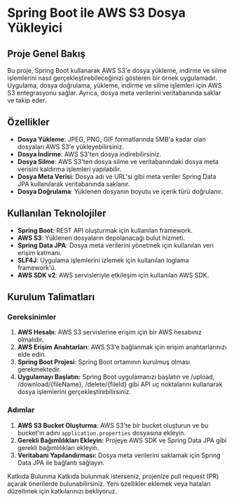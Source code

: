 # Spring Boot ile AWS S3 Dosya Yükleyici

## Proje Genel Bakış

Bu proje, Spring Boot kullanarak AWS S3'e dosya yükleme, indirme ve silme işlemlerini nasıl gerçekleştirebileceğinizi gösteren bir örnek uygulamadır. Uygulama, dosya doğrulama, yükleme, indirme ve silme işlemleri için AWS S3 entegrasyonu sağlar. Ayrıca, dosya meta verilerini veritabanında saklar ve takip eder.

## Özellikler

- **Dosya Yükleme**: JPEG, PNG, GIF formatlarında 5MB'a kadar olan dosyaları AWS S3'e yükleyebilirsiniz.
- **Dosya İndirme**: AWS S3'ten dosya indirebilirsiniz.
- **Dosya Silme**: AWS S3'ten dosya silme ve veritabanındaki dosya meta verisini kaldırma işlemleri yapılabilir.
- **Dosya Meta Verisi**: Dosya adı ve URL'si gibi meta veriler Spring Data JPA kullanılarak veritabanında saklanır.
- **Dosya Doğrulama**: Yüklenen dosyanın boyutu ve içerik türü doğrulanır.

## Kullanılan Teknolojiler

- **Spring Boot**: REST API oluşturmak için kullanılan framework.
- **AWS S3**: Yüklenen dosyaların depolanacağı bulut hizmeti.
- **Spring Data JPA**: Dosya meta verilerini yönetmek için kullanılan veri erişim katmanı.
- **SLF4J**: Uygulama işlemlerini izlemek için kullanılan loglama framework'ü.
- **AWS SDK v2**: AWS servisleriyle etkileşim için kullanılan AWS SDK.

## Kurulum Talimatları

### Gereksinimler

1. **AWS Hesabı**: AWS S3 servislerine erişim için bir AWS hesabınız olmalıdır.
2. **AWS Erişim Anahtarları**: AWS S3'e bağlanmak için erişim anahtarlarınızı elde edin.
3. **Spring Boot Projesi**: Spring Boot ortamının kurulmuş olması gerekmektedir.
4. **Uygulamayı Başlatın:** Spring Boot uygulamanızı başlatın ve /upload, /download/{fileName}, /delete/{fileId} gibi API uç noktalarını kullanarak dosya işlemlerini gerçekleştirebilirsiniz.

### Adımlar

1. **AWS S3 Bucket Oluşturma**: AWS S3'te bir bucket oluşturun ve bu bucket'ın adını `application.properties` dosyasına ekleyin.
2. **Gerekli Bağımlılıkları Ekleyin:** Projeye AWS SDK ve Spring Data JPA gibi gerekli bağımlılıkları ekleyin.
3. **Veritabanı Yapılandırması:** Dosya meta verilerini saklamak için Spring Data JPA ile bağlantı sağlayın.


Katkıda Bulunma
Katkıda bulunmak isterseniz, projenize pull request (PR) açarak önerilerde bulunabilirsiniz. Yeni özellikler eklemek veya hataları düzeltmek için katkılarınızı bekliyoruz.
